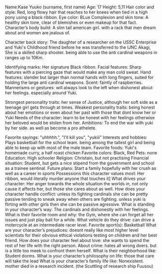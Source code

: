 Name:Kase Yuuko (surname, first name)
Age: 17
Height: 5,11
Hair color and style: Red, long flowy hair that reaches to her knees when tied in a high pony using a black ribbon.
Eye color: BLue
Complexion and skin tone: A healthy skin tone, clear of blemishes or even makeup for that fact. 
Character’s body build: A slim tall american girl. with a rack that men dream about and women are jealous of. 

Character back story: 
    The daughter of a researcher on the USSC Enterprise and Yuki's Childhood friend before he was transferred to the IJNC Akagi, She is a skilled sharp shooter. being able to use the anti cardinal weapons in ranges up to 10Km.


Identifying marks: Her signature Black ribbon.
Facial features: Sharp features with a piercing gaze that would make any man cold sweat. 
Hand features: slender but larger than normal hands with long fingers, suited for holding the large anti cardinal weapons. 
Scent: faintly of raspberries. 
Mannerisms or gestures: will always look to the left when dishonest about her feelings. especially around Yuki. 


Strongest personality traits: her sense of Justice, although her soft side as a teenage girl gets through at times. 
Weakest personality traits: being honest about her emotions or even about her past with those that dont know her or Yuki
Needs of the character: learn to be honest with her feelings otherwise her beloved would be stolen from her. 
Ambitions: To end the war with yuki by her side. as well as become a pro athelete. 

Favorite sayings: "uhhhhh.", "I'll kill you", "yukiii"
Interests and hobbies: Plays basketball for the school team. being among the tallest girl and being able to keep up with most of the male team. 
Favorite foods: Yuki's homemade curry, a half roast chicken
Favorite colors: Black, Red
Pets: none
Education: High schooler
Religion: Christain, but not practising
Financial situation: Student, but gets a nice stipend from the government and school as a trainee sentinal. 
Future plans: Start a family hopefully with her crush as well as a career in sports
Possessions this character values most: Her ribbon, would literally murder anyone that touches it]
What drives your character: Her anger towards the whole situation the worlds in, not only cause it affects her, but those she cares about as well. 
How does your character handle conflict: unless its fighting cardinals she can be pretty passive tending to sneak away when others are fighting. unless yuki is flirting with other girls then she can be passive agressive. 
What is standing in your character’s way: The cardinals and dishonestly with her feelings. 
What is their favorite room and why: the Gym, where she can forget all her issues and just play ball for a while. 
What vehicle do they drive: can drive a motercycle at an intermediate racer level. 
Favorite sport(s): Basketball
What are your character’s prejudices: doesnt really like most higher level scientists for their obvious ethical violations testing on children and her best friend. 
How does your character feel about love: she wants to spend the rest of her life with the right person. 
About crime: hates all wrong doers. but is a little too meek to confront them herself. 
What is their neighborhood like: Student dorms. 
What is your character’s philosophy on life: those that care will take the lead
What is your character’s family life like: Nonexistent. mother died in a research incident. (the Scuttling of research ship Fuusou)

